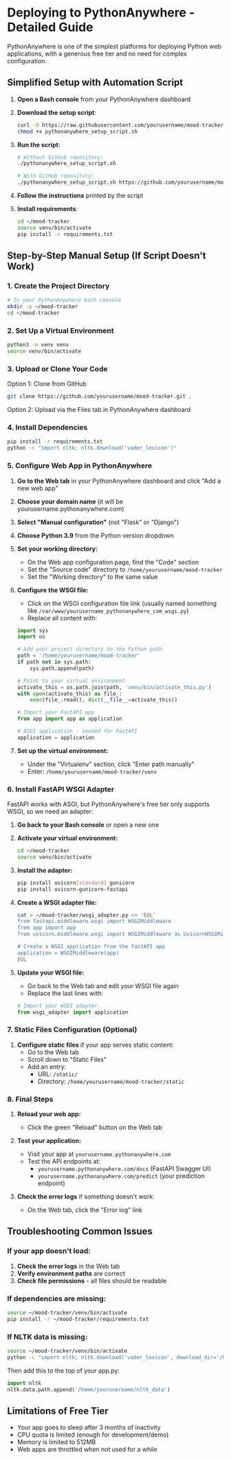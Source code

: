 # Deploying to PythonAnywhere - Detailed Guide

PythonAnywhere is one of the simplest platforms for deploying Python web applications, with a generous free tier and no need for complex configuration.

## Simplified Setup with Automation Script

1. **Open a Bash console** from your PythonAnywhere dashboard
2. **Download the setup script**:
   ```bash
   curl -O https://raw.githubusercontent.com/yourusername/mood-tracker/main/pythonanywhere_setup_script.sh
   chmod +x pythonanywhere_setup_script.sh
   ```
3. **Run the script**:
   ```bash
   # Without GitHub repository:
   ./pythonanywhere_setup_script.sh
   
   # With GitHub repository:
   ./pythonanywhere_setup_script.sh https://github.com/yourusername/mood-tracker.git
   ```
4. **Follow the instructions** printed by the script

5. **Install requirements**:
   ```bash
   cd ~/mood-tracker
   source venv/bin/activate
   pip install -r requirements.txt
   ```

## Step-by-Step Manual Setup (If Script Doesn't Work)

### 1. Create the Project Directory
```bash
# In your PythonAnywhere bash console
mkdir -p ~/mood-tracker
cd ~/mood-tracker
```

### 2. Set Up a Virtual Environment
```bash
python3 -m venv venv
source venv/bin/activate
```

### 3. Upload or Clone Your Code
Option 1: Clone from GitHub
```bash
git clone https://github.com/yourusername/mood-tracker.git .
```

Option 2: Upload via the Files tab in PythonAnywhere dashboard

### 4. Install Dependencies
```bash
pip install -r requirements.txt
python -c "import nltk; nltk.download('vader_lexicon')"
```

### 5. Configure Web App in PythonAnywhere

1. **Go to the Web tab** in your PythonAnywhere dashboard and click "Add a new web app"

2. **Choose your domain name** (it will be yourusername.pythonanywhere.com)

3. **Select "Manual configuration"** (not "Flask" or "Django")

4. **Choose Python 3.9** from the Python version dropdown

5. **Set your working directory:**
   - On the Web app configuration page, find the "Code" section
   - Set the "Source code" directory to `/home/yourusername/mood-tracker`
   - Set the "Working directory" to the same value

6. **Configure the WSGI file:**
   - Click on the WSGI configuration file link (usually named something like `/var/www/yourusername_pythonanywhere_com_wsgi.py`)
   - Replace all content with:

   ```python
   import sys
   import os
   
   # Add your project directory to the Python path
   path = '/home/yourusername/mood-tracker'
   if path not in sys.path:
       sys.path.append(path)
   
   # Point to your virtual environment
   activate_this = os.path.join(path, 'venv/bin/activate_this.py')
   with open(activate_this) as file_:
       exec(file_.read(), dict(__file__=activate_this))
   
   # Import your FastAPI app
   from app import app as application
   
   # ASGI application - needed for FastAPI
   application = application
   ```

7. **Set up the virtual environment:**
   - Under the "Virtualenv" section, click "Enter path manually"
   - Enter: `/home/yourusername/mood-tracker/venv`

### 6. Install FastAPI WSGI Adapter

FastAPI works with ASGI, but PythonAnywhere's free tier only supports WSGI, so we need an adapter:

1. **Go back to your Bash console** or open a new one
2. **Activate your virtual environment:**
   ```bash
   cd ~/mood-tracker
   source venv/bin/activate
   ```
3. **Install the adapter:**
   ```bash
   pip install uvicorn[standard] gunicorn
   pip install uvicorn-gunicorn-fastapi
   ```

4. **Create a WSGI adapter file:**
   ```bash
   cat > ~/mood-tracker/wsgi_adapter.py << 'EOL'
   from fastapi.middleware.wsgi import WSGIMiddleware
   from app import app
   from uvicorn.middleware.wsgi import WSGIMiddleware as UvicornWSGIMiddleware
   
   # Create a WSGI application from the FastAPI app
   application = WSGIMiddleware(app)
   EOL
   ```

5. **Update your WSGI file:**
   - Go back to the Web tab and edit your WSGI file again
   - Replace the last lines with:

   ```python
   # Import your WSGI adapter
   from wsgi_adapter import application
   ```

### 7. Static Files Configuration (Optional)

1. **Configure static files** if your app serves static content:
   - Go to the Web tab
   - Scroll down to "Static Files"
   - Add an entry:
     - URL: `/static/`
     - Directory: `/home/yourusername/mood-tracker/static`

### 8. Final Steps

1. **Reload your web app:**
   - Click the green "Reload" button on the Web tab

2. **Test your application:**
   - Visit your app at `yourusername.pythonanywhere.com`
   - Test the API endpoints at:
     - `yourusername.pythonanywhere.com/docs` (FastAPI Swagger UI)
     - `yourusername.pythonanywhere.com/predict` (your prediction endpoint)

3. **Check the error logs** if something doesn't work:
   - On the Web tab, click the "Error log" link

## Troubleshooting Common Issues

### If your app doesn't load:

1. **Check the error logs** in the Web tab
2. **Verify environment paths** are correct
3. **Check file permissions** - all files should be readable

### If dependencies are missing:

```bash
source ~/mood-tracker/venv/bin/activate
pip install -r ~/mood-tracker/requirements.txt
```

### If NLTK data is missing:

```bash
source ~/mood-tracker/venv/bin/activate
python -c "import nltk; nltk.download('vader_lexicon', download_dir='/home/yourusername/nltk_data')"
```

Then add this to the top of your app.py:

```python
import nltk
nltk.data.path.append('/home/yourusername/nltk_data')
```

## Limitations of Free Tier

- Your app goes to sleep after 3 months of inactivity
- CPU quota is limited (enough for development/demo)
- Memory is limited to 512MB
- Web apps are throttled when not used for a while
